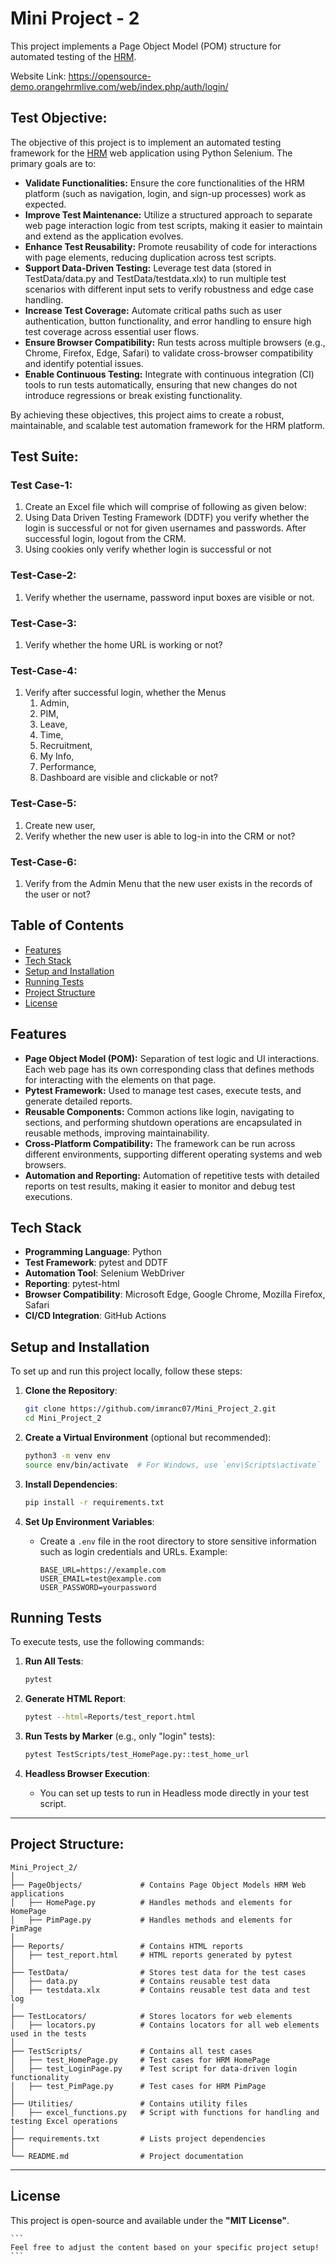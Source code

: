 # Mini Project - 2

This project implements a Page Object Model (POM) structure for automated testing of the [HRM](https://opensource-demo.orangehrmlive.com/web/index.php/auth/login).

Website Link: https://opensource-demo.orangehrmlive.com/web/index.php/auth/login/


## Test Objective:

The objective of this project is to implement an automated testing framework for the [HRM](https://opensource-demo.orangehrmlive.com/web/index.php/auth/login) web application using Python Selenium. The primary goals are to:

- **Validate Functionalities:** Ensure the core functionalities of the HRM platform (such as navigation, login, and sign-up processes) work as expected.
- **Improve Test Maintenance:** Utilize a structured approach to separate web page interaction logic from test scripts, making it easier to maintain and extend as the application evolves.
- **Enhance Test Reusability:** Promote reusability of code for interactions with page elements, reducing duplication across test scripts.
- **Support Data-Driven Testing:** Leverage test data (stored in TestData/data.py and TestData/testdata.xlx) to run multiple test scenarios with different input sets to verify robustness and edge case handling.
- **Increase Test Coverage:** Automate critical paths such as user authentication, button functionality, and error handling to ensure high test coverage across essential user flows.
- **Ensure Browser Compatibility:** Run tests across multiple browsers (e.g., Chrome, Firefox, Edge, Safari) to validate cross-browser compatibility and identify potential issues.
- **Enable Continuous Testing:** Integrate with continuous integration (CI) tools to run tests automatically, ensuring that new changes do not introduce regressions or break existing functionality.

By achieving these objectives, this project aims to create a robust, maintainable, and scalable test automation framework for the HRM platform.


## Test Suite:

### Test Case-1:
1. Create an Excel file which will comprise of following as given below:
2. Using Data Driven Testing Framework (DDTF) you verify whether the login is successful or not for given usernames and passwords. After successful login, logout from the CRM.
3. Using cookies only verify whether login is successful or not

### Test-Case-2:
1. Verify whether the username, password input boxes are visible or not.

### Test-Case-3:
1. Verify whether the home URL is working or not?

### Test-Case-4:
1. Verify after successful login, whether the Menus 
   1. Admin, 
   2. PIM, 
   3. Leave, 
   4. Time, 
   5. Recruitment, 
   6. My Info, 
   7. Performance, 
   8. Dashboard are visible and clickable or not?

### Test-Case-5:
1. Create new user, 
2. Verify whether the new user is able to log-in into the CRM or not?


### Test-Case-6:
1. Verify from the Admin Menu that the new user exists in the records of the user or not?

## Table of Contents

- [Features](#features)
- [Tech Stack](#tech-stack)
- [Setup and Installation](#setup-and-installation)
- [Running Tests](#running-tests)
- [Project Structure](#project-structure)
- [License](#license)


## Features

- **Page Object Model (POM):** Separation of test logic and UI interactions. Each web page has its own corresponding class that defines methods for interacting with the elements on that page.
- **Pytest Framework:** Used to manage test cases, execute tests, and generate detailed reports.
- **Reusable Components:** Common actions like login, navigating to sections, and performing shutdown operations are encapsulated in reusable methods, improving maintainability.
- **Cross-Platform Compatibility:** The framework can be run across different environments, supporting different operating systems and web browsers.
- **Automation and Reporting:** Automation of repetitive tests with detailed reports on test results, making it easier to monitor and debug test executions.


## Tech Stack

- **Programming Language**: Python
- **Test Framework**: pytest and DDTF
- **Automation Tool**: Selenium WebDriver
- **Reporting**: pytest-html
- **Browser Compatibility**: Microsoft Edge, Google Chrome, Mozilla Firefox, Safari
- **CI/CD Integration**: GitHub Actions


## Setup and Installation

To set up and run this project locally, follow these steps:

1. **Clone the Repository**:
   ```bash
   git clone https://github.com/imranc07/Mini_Project_2.git
   cd Mini_Project_2
   ```

2. **Create a Virtual Environment** (optional but recommended):
   ```bash
   python3 -m venv env
   source env/bin/activate  # For Windows, use `env\Scripts\activate`
   ```

3. **Install Dependencies**:
   ```bash
   pip install -r requirements.txt
   ```

4. **Set Up Environment Variables**:
   - Create a `.env` file in the root directory to store sensitive information such as login credentials and URLs. Example:
     ```
     BASE_URL=https://example.com
     USER_EMAIL=test@example.com
     USER_PASSWORD=yourpassword
     ```

## Running Tests

To execute tests, use the following commands:

1. **Run All Tests**:
   ```bash
   pytest
   ```

2. **Generate HTML Report**:
   ```bash
   pytest --html=Reports/test_report.html
   ```

3. **Run Tests by Marker** (e.g., only "login" tests):
   ```bash
   pytest TestScripts/test_HomePage.py::test_home_url
   ```

4. **Headless Browser Execution**:
   - You can set up tests to run in Headless mode directly in your test script.

---

## Project Structure:
```
Mini_Project_2/
│
├── PageObjects/             # Contains Page Object Models HRM Web applications
│   ├── HomePage.py          # Handles methods and elements for HomePage
│   ├── PimPage.py           # Handles methods and elements for PimPage
│
├── Reports/                 # Contains HTML reports
│   ├── test_report.html     # HTML reports generated by pytest
│   
├── TestData/                # Stores test data for the test cases
│   ├── data.py              # Contains reusable test data
│   ├── testdata.xlx         # Contains reusable test data and test log
│
├── TestLocators/            # Stores locators for web elements
│   ├── locators.py          # Contains locators for all web elements used in the tests
│
├── TestScripts/             # Contains all test cases
│   ├── test_HomePage.py     # Test cases for HRM HomePage
│   ├── test_LoginPage.py    # Test script for data-driven login functionality
│   ├── test_PimPage.py      # Test cases for HRM PimPage
│
├── Utilities/               # Contains utility files
│   ├── excel_functions.py   # Script with functions for handling and testing Excel operations
│
├── requirements.txt         # Lists project dependencies
│
└── README.md                # Project documentation
```

---

## License
This project is open-source and available under the **"MIT License"**.

    ```
    Feel free to adjust the content based on your specific project setup!
    ```
